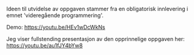Ideen til utvidelse av oppgaven stammer fra en obligatorisk innlevering i emnet 'videregående programmering'.

Demo: https://youtu.be/HEv1wDcWkNs

Jeg viser fullstending presentasjon av den opprinnelige oppgaven her: https://youtu.be/au1fJY4bYw8
